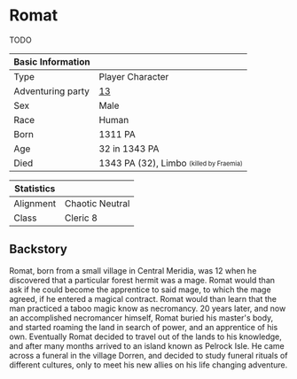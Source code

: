# Romat

TODO

| Basic Information | |
| - | - |
| Type | Player Character |
| Adventuring party | [13](13.md) |
| Sex | Male |
| Race | Human |
| Born | 1311 PA |
| Age | 32 in 1343 PA |
| Died | 1343 PA (32), Limbo <sub><sup>(killed by Fraemia)</sup></sub> |

| Statistics | |
| - | - |
| Alignment | Chaotic Neutral |
| Class | Cleric 8 |

## Backstory

Romat, born from a small village in Central Meridia, was 12 when he discovered that a particular forest hermit was a mage. Romat would than ask if he could become the apprentice to said mage, to which the mage agreed, if he entered a magical contract. Romat would than learn that the man practiced a taboo magic know as necromancy.
20 years later, and now an accomplished necromancer himself, Romat buried his master's body, and started roaming the land in search of power, and an apprentice of his own. Eventually Romat decided to travel out of the lands to his knowledge, and after many months arrived to an island known as Pelrock Isle. He came across a funeral in the village Dorren, and decided to study funeral rituals of different cultures, only to meet his new allies on his life changing adventure.
